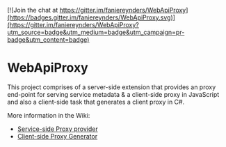 [![Join the chat at https://gitter.im/faniereynders/WebApiProxy](https://badges.gitter.im/faniereynders/WebApiProxy.svg)](https://gitter.im/faniereynders/WebApiProxy?utm_source=badge&utm_medium=badge&utm_campaign=pr-badge&utm_content=badge)

WebApiProxy
===========

This project comprises of a server-side extension that provides an proxy end-point for serving service metadata & a client-side proxy in JavaScript and also a client-side task that generates a client proxy in C#.

More information in the Wiki:
- [Service-side Proxy provider](https://github.com/faniereynders/WebApiProxy/wiki/WebApi-Proxy-Provider)
- [Client-side Proxy Generator](https://github.com/faniereynders/WebApiProxy/wiki/WebApi-C%23-Proxy-Generator)

